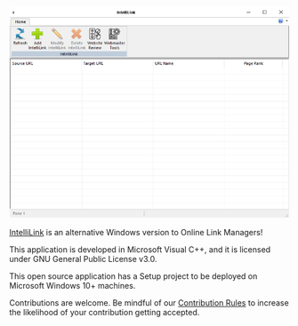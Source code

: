 ![IntelliLink.png](IntelliLink.png)

[IntelliLink](https://www.moga.doctor/#intellilink-top) is an alternative Windows version to Online Link Managers!

This application is developed in Microsoft Visual C++, and it is licensed under GNU General Public License v3.0.

This open source application has a Setup project to be deployed on Microsoft Windows 10+ machines.

Contributions are welcome. Be mindful of our [Contribution Rules](CONTRIBUTING.md) to increase the likelihood of your contribution getting accepted.
